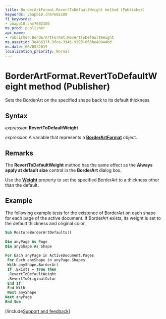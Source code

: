 ```yaml
---
title: BorderArtFormat.RevertToDefaultWeight method (Publisher)
keywords: vbapb10.chm7602180
f1_keywords:
- vbapb10.chm7602180
ms.prod: publisher
api_name:
- Publisher.BorderArtFormat.RevertToDefaultWeight
ms.assetid: 3e46637f-3fce-3346-9193-063be40844bd
ms.date: 06/05/2019
localization_priority: Normal
---
```



# BorderArtFormat.RevertToDefaultWeight method (Publisher)

Sets the BorderArt on the specified shape back to its default thickness.


## Syntax

_expression_.**RevertToDefaultWeight**

_expression_ A variable that represents a **[BorderArtFormat](Publisher.BorderArtFormat.md)** object.


## Remarks

The **RevertToDefaultWeight** method has the same effect as the **Always apply at default size** control in the **BorderArt** dialog box.

Use the **[Weight](Publisher.BorderArtFormat.Weight.md)** property to set the specified BorderArt to a thickness other than the default.


## Example

The following example tests for the existence of BorderArt on each shape for each page of the active document. If BorderArt exists, its weight is set to the default thickness and original color.

```vb
Sub RestoreBorderArtDefaults() 
 
Dim anyPage As Page 
Dim anyShape As Shape 
 
For Each anyPage in ActiveDocument.Pages 
 For Each anyShape in anyPage.Shapes 
 With anyShape.BorderArt 
 If .Exists = True Then 
 .RevertToDefaultWeight 
 .RevertToOriginalColor 
 End If 
 End With 
 Next anyShape 
Next anyPage 
End Sub
```



[!include[Support and feedback](~/includes/feedback-boilerplate.md)]